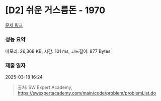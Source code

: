 # [D2] 쉬운 거스름돈 - 1970 

[문제 링크](https://swexpertacademy.com/main/code/problem/problemDetail.do?contestProbId=AV5PsIl6AXIDFAUq) 

### 성능 요약

메모리: 26,368 KB, 시간: 101 ms, 코드길이: 877 Bytes

### 제출 일자

2025-03-18 16:24



> 출처: SW Expert Academy, https://swexpertacademy.com/main/code/problem/problemList.do
